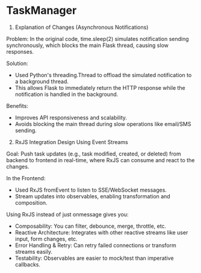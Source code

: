 # TaskManager

1. Explanation of Changes (Asynchronous Notifications)
   
Problem:
In the original code, time.sleep(2) simulates notification sending synchronously, which blocks the main Flask thread, causing slow responses.

Solution:
- Used Python's threading.Thread to offload the simulated notification to a background thread.
- This allows Flask to immediately return the HTTP response while the notification is handled in the background.

Benefits:
- Improves API responsiveness and scalability.
- Avoids blocking the main thread during slow operations like email/SMS sending.


2. RxJS Integration Design Using Event Streams

Goal:
Push task updates (e.g., task modified, created, or deleted) from backend to frontend in real-time, where RxJS can consume and react to the changes.

In the Frontend:
- Used RxJS fromEvent to listen to SSE/WebSocket messages.
- Stream updates into observables, enabling transformation and composition.

Using RxJS instead of just onmessage gives you:
- Composability: You can filter, debounce, merge, throttle, etc.
- Reactive Architecture: Integrates with other reactive streams like user input, form changes, etc.
- Error Handling & Retry: Can retry failed connections or transform streams easily.
- Testability: Observables are easier to mock/test than imperative callbacks.
